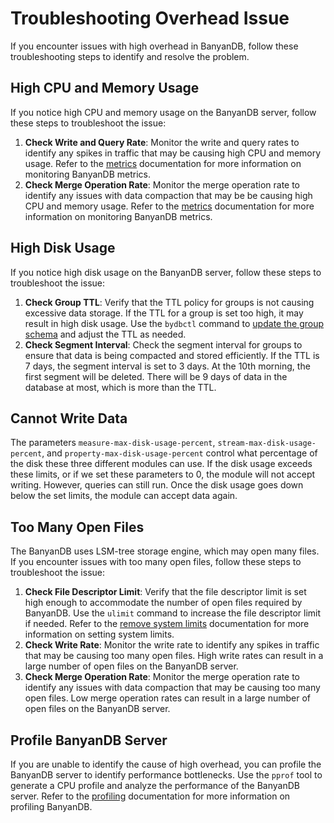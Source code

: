 # Troubleshooting Overhead Issue

If you encounter issues with high overhead in BanyanDB, follow these troubleshooting steps to identify and resolve the problem.

## High CPU and Memory Usage

If you notice high CPU and memory usage on the BanyanDB server, follow these steps to troubleshoot the issue:

1. **Check Write and Query Rate**: Monitor the write and query rates to identify any spikes in traffic that may be causing high CPU and memory usage. Refer to the [metrics](../observability.md#metrics) documentation for more information on monitoring BanyanDB metrics.
2. **Check Merge Operation Rate**: Monitor the merge operation rate to identify any issues with data compaction that may be be causing high CPU and memory usage. Refer to the [metrics](../observability.md#merge-file-rate) documentation for more information on monitoring BanyanDB metrics.

## High Disk Usage

If you notice high disk usage on the BanyanDB server, follow these steps to troubleshoot the issue:

1. **Check Group TTL**: Verify that the TTL policy for groups is not causing excessive data storage. If the TTL for a group is set too high, it may result in high disk usage. Use the `bydbctl` command to [update the group schema](../../interacting/bydbctl/schema/group.md#update-operation) and adjust the TTL as needed.
2. **Check Segment Interval**: Check the segment interval for groups to ensure that data is being compacted and stored efficiently. If the TTL is 7 days, the segment interval is set to 3 days. At the 10th morning, the first segment will be deleted. There will be 9 days of data in the database at most, which is more than the TTL.

## Cannot Write Data

The parameters `measure-max-disk-usage-percent`, `stream-max-disk-usage-percent`, and `property-max-disk-usage-percent` control what percentage of the disk these three different modules can use. If the disk usage exceeds these limits, or if we set these parameters to 0, the module will not accept writing. However, queries can still run. Once the disk usage goes down below the set limits, the module can accept data again.

## Too Many Open Files

The BanyanDB uses LSM-tree storage engine, which may open many files. If you encounter issues with too many open files, follow these steps to troubleshoot the issue:

1. **Check File Descriptor Limit**: Verify that the file descriptor limit is set high enough to accommodate the number of open files required by BanyanDB. Use the `ulimit` command to increase the file descriptor limit if needed. Refer to the [remove system limits](../system.md#remove-system-limits) documentation for more information on setting system limits.
2. **Check Write Rate**: Monitor the write rate to identify any spikes in traffic that may be causing too many open files. High write rates can result in a large number of open files on the BanyanDB server.
3. **Check Merge Operation Rate**: Monitor the merge operation rate to identify any issues with data compaction that may be causing too many open files. Low merge operation rates can result in a large number of open files on the BanyanDB server.

## Profile BanyanDB Server

If you are unable to identify the cause of high overhead, you can profile the BanyanDB server to identify performance bottlenecks. Use the `pprof` tool to generate a CPU profile and analyze the performance of the BanyanDB server. Refer to the [profiling](../observability.md#profiling) documentation for more information on profiling BanyanDB.
